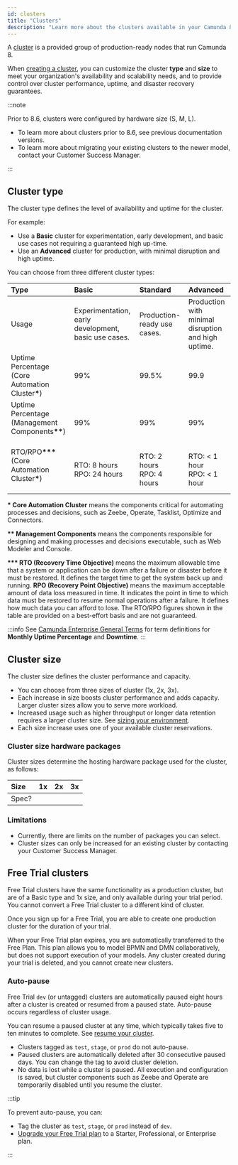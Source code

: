 ```yaml
---
id: clusters
title: "Clusters"
description: "Learn more about the clusters available in your Camunda 8 plan."
---
```


A [cluster](../../guides/create-cluster.md) is a provided group of production-ready nodes that run Camunda 8.

When [creating a cluster](/components/console/manage-clusters/create-cluster.md), you can customize the cluster **type** and **size** to meet your organization's availability and scalability needs, and to provide control over cluster performance, uptime, and disaster recovery guarantees.

:::note

Prior to 8.6, clusters were configured by hardware size (S, M, L).

- To learn more about clusters prior to 8.6, see previous documentation versions.
- To learn more about migrating your existing clusters to the newer model, contact your Customer Success Manager.

:::

## Cluster type

The cluster type defines the level of availability and uptime for the cluster.

For example:

- Use a **Basic** cluster for experimentation, early development, and basic use cases not requiring a guaranteed high up-time.
- Use an **Advanced** cluster for production, with minimal disruption and high uptime.

You can choose from three different cluster types:

| Type                                                                                                                                                                                                           | Basic                                                | Standard                      | Advanced                                            |
| :------------------------------------------------------------------------------------------------------------------------------------------------------------------------------------------------------------- | :--------------------------------------------------- | :---------------------------- | :-------------------------------------------------- |
| Usage                                                                                                                                                                                                          | Experimentation, early development, basic use cases. | Production-ready use cases.   | Production with minimal disruption and high uptime. |
| Uptime Percentage<br/> (Core Automation Cluster<strong>\*</strong>)                                                                                                                                            | 99%                                                  | 99.5%                         | 99.9                                                |
| Uptime Percentage<br/>(Management Components<strong>\*\*</strong>) &nbsp;&nbsp;&nbsp;&nbsp;&nbsp;&nbsp;&nbsp;&nbsp;&nbsp;&nbsp;&nbsp;&nbsp;&nbsp;&nbsp;&nbsp;&nbsp;&nbsp;&nbsp;&nbsp;&nbsp;                    | 99%                                                  | 99%                           | 99%                                                 |
| RTO/RPO<strong>\*\*\*</strong><br/>(Core Automation Cluster<strong>\*</strong>) &nbsp;&nbsp;&nbsp;&nbsp;&nbsp;&nbsp;&nbsp;&nbsp;&nbsp;&nbsp;&nbsp;&nbsp;&nbsp;&nbsp;&nbsp;&nbsp;&nbsp;&nbsp;&nbsp;&nbsp;&nbsp; | RTO: 8 hours<br/>RPO: 24 hours                       | RTO: 2 hours<br/>RPO: 4 hours | RTO: < 1 hour<br/>RPO: < 1 hour                     |

<p><strong>* Core Automation Cluster</strong> means the components critical for automating processes and decisions, such as Zeebe, Operate, Tasklist, Optimize and Connectors.</p>
<p><strong>** Management Components</strong> means the components responsible for designing and making processes and decisions executable, such as Web Modeler and Console.</p>
<p><strong>***  RTO (Recovery Time Objective)</strong> means the maximum allowable time that a system or application can be down after a failure or disaster before it must be restored. It defines the target time to get the system back up and running. <strong>RPO (Recovery Point Objective)</strong> means the maximum acceptable amount of data loss measured in time. It indicates the point in time to which data must be restored to resume normal operations after a failure. It defines how much data you can afford to lose. The RTO/RPO figures shown in the table are provided on a best-effort basis and are not guaranteed.</p>

:::info
See [Camunda Enterprise General Terms](https://legal.camunda.com/licensing-and-other-legal-terms#camunda-enterprise-general-terms) for term definitions for **Monthly Uptime Percentage** and **Downtime**.
:::

## Cluster size

The cluster size defines the cluster performance and capacity.

- You can choose from three sizes of cluster (1x, 2x, 3x).
- Each increase in size boosts cluster performance and adds capacity. Larger cluster sizes allow you to serve more workload.
- Increased usage such as higher throughput or longer data retention requires a larger cluster size. See [sizing your environment](/components/best-practices/architecture/sizing-your-environment.md).
- Each size increase uses one of your available cluster reservations.

### Cluster size hardware packages

Cluster sizes determine the hosting hardware package used for the cluster, as follows:

| Size  | 1x  | 2x  | 3x  |
| :---- | :-- | :-- | :-- |
| Spec? |     |     |     |

### Limitations

- Currently, there are limits on the number of packages you can select.
- Cluster sizes can only be increased for an existing cluster by contacting your Customer Success Manager.

## Free Trial clusters

Free Trial clusters have the same functionality as a production cluster, but are of a Basic type and 1x size, and only available during your trial period. You cannot convert a Free Trial cluster to a different kind of cluster.

Once you sign up for a Free Trial, you are able to create one production cluster for the duration of your trial.

When your Free Trial plan expires, you are automatically transferred to the Free Plan. This plan allows you to model BPMN and DMN collaboratively, but does not support execution of your models. Any cluster created during your trial is deleted, and you cannot create new clusters.

### Auto-pause

Free Trial `dev` (or untagged) clusters are automatically paused eight hours after a cluster is created or resumed from a paused state. Auto-pause occurs regardless of cluster usage.

You can resume a paused cluster at any time, which typically takes five to ten minutes to complete. See [resume your cluster](/components/console/manage-clusters/manage-cluster.md#resume-a-cluster).

- Clusters tagged as `test`, `stage`, or `prod` do not auto-pause.
- Paused clusters are automatically deleted after 30 consecutive paused days. You can change the tag to avoid cluster deletion.
- No data is lost while a cluster is paused. All execution and configuration is saved, but cluster components such as Zeebe and Operate are temporarily disabled until you resume the cluster.

:::tip

To prevent auto-pause, you can:

- Tag the cluster as `test`, `stage`, or `prod` instead of `dev`.
- [Upgrade your Free Trial plan](https://camunda.com/pricing/) to a Starter, Professional, or Enterprise plan.

:::
